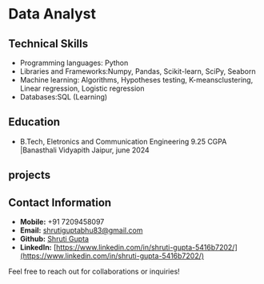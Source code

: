 

<!--
**shrutiece/Shrutiece** is a ✨ _special_ ✨ repository because its `README.md` (this file) appears on your GitHub profile.

Here are some ideas to get you started:

- 🔭 I’m currently working on ...
- 🌱 I’m currently learning ...
- 👯 I’m looking to collaborate on ...
- 🤔 I’m looking for help with ...
- 💬 Ask me about ...
- 📫 How to reach me: ...
- 😄 Pronouns: ...
- ⚡ Fun fact: ...
-->
# Data Analyst 

## Technical Skills
- Programming languages: Python
- Libraries and Frameworks:Numpy, Pandas, Scikit-​learn, SciPy, Seaborn
- Machine learning: Algorithms, Hypotheses ​testing, K-​means ​clustering, Linear ​regression, Logistic ​regression
- Databases:SQL (Learning)

## Education
- B.Tech, Eletronics and Communication Engineering   9.25 CGPA |Banasthali Vidyapith  Jaipur,  june 2024

## projects



## Contact Information
- **Mobile:** +91 7209458097
- **Email:** [shrutiguptabhu83@gmail.com](mailto:shrutiguptabhu83@gmail.com)
- **Github:** [Shruti Gupta](https://github.com/shrutiece)
- **LinkedIn:** [https://www.linkedin.com/in/shruti-gupta-5416b7202/](https://www.linkedin.com/in/shruti-gupta-5416b7202/)


Feel free to reach out for collaborations or inquiries!
